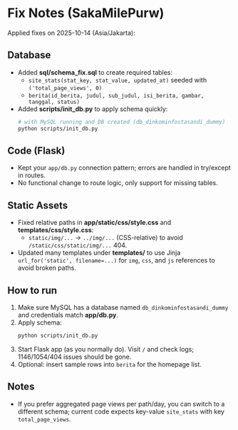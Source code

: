 
# Fix Notes (SakaMilePurw)

Applied fixes on 2025-10-14 (Asia/Jakarta):

## Database
- Added **sql/schema_fix.sql** to create required tables:
  - `site_stats(stat_key, stat_value, updated_at)` seeded with `('total_page_views', 0)`
  - `berita(id_berita, judul, sub_judul, isi_berita, gambar, tanggal, status)`
- Added **scripts/init_db.py** to apply schema quickly:
  ```bash
  # with MySQL running and DB created (db_dinkominfostasandi_dummy)
  python scripts/init_db.py
  ```

## Code (Flask)
- Kept your `app/db.py` connection pattern; errors are handled in try/except in routes.
- No functional change to route logic, only support for missing tables.

## Static Assets
- Fixed relative paths in **app/static/css/style.css** and **templates/css/style.css**:
  - `static/img/...` → `../img/...` (CSS-relative) to avoid `/static/css/static/img/...` 404.
- Updated many templates under **templates/** to use Jinja `url_for('static', filename=...)` for `img`, `css`, and `js` references to avoid broken paths.

## How to run
1. Make sure MySQL has a database named `db_dinkominfostasandi_dummy` and credentials match **app/db.py**.
2. Apply schema:
   ```bash
   python scripts/init_db.py
   ```
3. Start Flask app (as you normally do). Visit `/` and check logs; 1146/1054/404 issues should be gone.
4. Optional: insert sample rows into `berita` for the homepage list.

## Notes
- If you prefer aggregated page views per path/day, you can switch to a different schema; current code expects key-value `site_stats` with key `total_page_views`.
